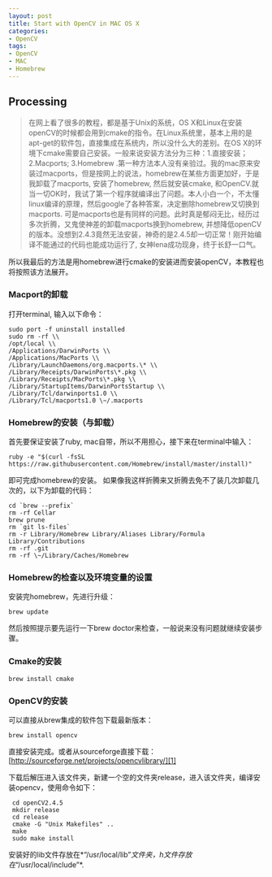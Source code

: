 ```yaml
---
layout: post
title: Start with OpenCV in MAC OS X
categories:
- OpenCV
tags:
- OpenCV
- MAC
- Homebrew
---
```


## Processing
> 在网上看了很多的教程，都是基于Unix的系统，OS X和Linux在安装openCV的时候都会用到cmake的指令。在Linux系统里，基本上用的是apt-get的软件包，直接集成在系统内，所以没什么大的差别。在OS X的环境下cmake需要自己安装。一般来说安装方法分为三种：1.直接安装；2.Macports; 3.Homebrew .第一种方法本人没有亲验过。我的mac原来安装过macports，但是按网上的说法，homebrew在某些方面更加好，于是我卸载了macports, 安装了homebrew, 然后就安装cmake, 和OpenCV.就当一切OK时，我试了第一个程序就编译出了问题。本人小白一个，不太懂linux编译的原理，然后google了各种答案，决定删除homebrew又切换到macports. 可是macports也是有同样的问题。此时真是郁闷无比，经历过多次折腾，又鬼使神差的卸载macports换到homebrew, 并想降低openCV的版本。没想到2.4.3竟然无法安装，神奇的是2.4.5却一切正常！刚开始编译不能通过的代码也能成功运行了, 女神lena成功现身，终于长舒一口气。

所以我最后的方法是用homebrew进行cmake的安装进而安装openCV，本教程也将按照该方法展开。

### Macport的卸载
打开terminal, 输入以下命令：

```
sudo port -f uninstall installed
sudo rm -rf \\
/opt/local \\
/Applications/DarwinPorts \\
/Applications/MacPorts \\
/Library/LaunchDaemons/org.macports.\* \\
/Library/Receipts/DarwinPorts\*.pkg \\
/Library/Receipts/MacPorts\*.pkg \\
/Library/StartupItems/DarwinPortsStartup \\
/Library/Tcl/darwinports1.0 \\
/Library/Tcl/macports1.0 \~/.macports
```
### Homebrew的安装（与卸载）
首先要保证安装了ruby, mac自带，所以不用担心，接下来在terminal中输入：

```
ruby -e "$(curl -fsSL https://raw.githubusercontent.com/Homebrew/install/master/install)"
```

即可完成homebrew的安装。
如果像我这样折腾来又折腾去免不了装几次卸载几次的，以下为卸载的代码：

```
cd `brew --prefix`
rm -rf Cellar
brew prune
rm `git ls-files`
rm -r Library/Homebrew Library/Aliases Library/Formula Library/Contributions
rm -rf .git
rm -rf \~/Library/Caches/Homebrew
```

### Homebrew的检查以及环境变量的设置
安装完homebrew，先进行升级：

```
brew update
```
然后按照提示要先运行一下brew doctor来检查，一般说来没有问题就继续安装步骤。

### Cmake的安装
```
brew install cmake
```

### OpenCV的安装
可以直接从brew集成的软件包下载最新版本：

```
brew install opencv
```
直接安装完成。或者从sourceforge直接下载：
[http://sourceforge.net/projects/opencvlibrary/][1]

下载后解压进入该文件夹，新建一个空的文件夹release，进入该文件夹，编译安装opencv，使用命令如下：

```
 cd openCV2.4.5
 mkdir release
 cd release
 cmake -G "Unix Makefiles" ..
 make
 sudo make install
```
安装好的lib文件存放在*“/usr/local/lib”*文件夹，h文件存放在*“/usr/local/include”*.

[1]:	http://sourceforge.net/projects/opencvlibrary/